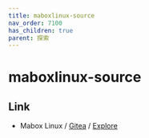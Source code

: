 ```yaml
---
title: maboxlinux-source
nav_order: 7100
has_children: true
parent: 探索
---
```



# maboxlinux-source


## Link

* Mabox Linux / [Gitea](https://git.maboxlinux.org/) / [Explore](https://git.maboxlinux.org/explore/repos)

